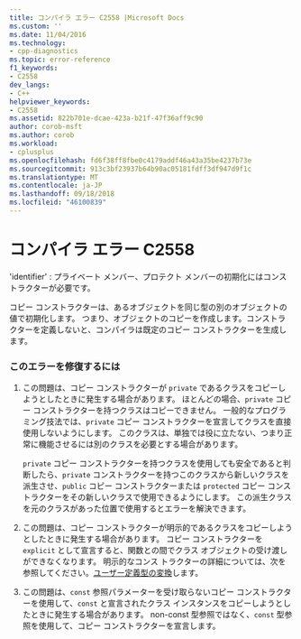```yaml
---
title: コンパイラ エラー C2558 |Microsoft Docs
ms.custom: ''
ms.date: 11/04/2016
ms.technology:
- cpp-diagnostics
ms.topic: error-reference
f1_keywords:
- C2558
dev_langs:
- C++
helpviewer_keywords:
- C2558
ms.assetid: 822b701e-dcae-423a-b21f-47f36aff9c90
author: corob-msft
ms.author: corob
ms.workload:
- cplusplus
ms.openlocfilehash: fd6f38ff8fbe0c4179addf46a43a35be4237b73e
ms.sourcegitcommit: 913c3bf23937b64b90ac05181fdff3df947d9f1c
ms.translationtype: MT
ms.contentlocale: ja-JP
ms.lasthandoff: 09/18/2018
ms.locfileid: "46100839"
---
```

# <a name="compiler-error-c2558"></a>コンパイラ エラー C2558

'identifier' : プライベート メンバー、プロテクト メンバーの初期化にはコンストラクターが必要です。

コピー コンストラクターは、あるオブジェクトを同じ型の別のオブジェクトの値で初期化します。 つまり、オブジェクトのコピーを作成します。コンストラクターを定義しないと、コンパイラは既定のコピー コンストラクターを生成します。

### <a name="to-fix-this-error"></a>このエラーを修復するには

1. この問題は、コピー コンストラクターが `private` であるクラスをコピーしようとしたときに発生する場合があります。 ほとんどの場合、`private` コピー コンストラクターを持つクラスはコピーできません。 一般的なプログラミング技法では、`private` コピー コンストラクターを宣言してクラスを直接使用しないようにします。 このクラスは、単独では役に立たない、つまり正常に機能させるには別のクラスを必要とする場合があります。

     `private` コピー コンストラクターを持つクラスを使用しても安全であると判断したら、`private` コンストラクターを持つこのクラスから新しいクラスを派生させ、`public` コピー コンストラクターまたは `protected` コピー コンストラクターをその新しいクラスで使用できるようにします。 この派生クラスを元のクラスがあった位置で使用するとエラーを解決できます。

1. この問題は、コピー コンストラクターが明示的であるクラスをコピーしようとしたときに発生する場合があります。 コピー コンストラクターを `explicit` として宣言すると、関数との間でクラス オブジェクトの受け渡しができなくなります。 明示的なコンス トラクターの詳細については、次を参照してください。[ユーザー定義型の変換](../../cpp/user-defined-type-conversions-cpp.md)します。

1. この問題は、`const` 参照パラメーターを受け取らないコピー コンストラクターを使用して、`const` と宣言されたクラス インスタンスをコピーしようとしたときに発生する場合があります。 non-const 型参照ではなく、`const` 型参照を使用して、コピー コンストラクターを宣言します。